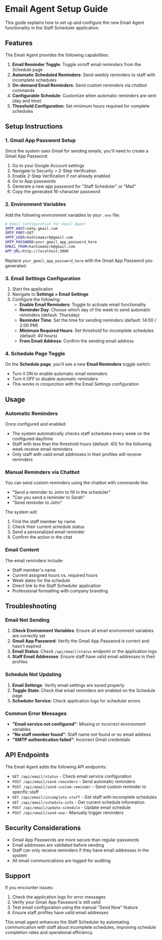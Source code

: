 # Email Agent Setup Guide

This guide explains how to set up and configure the new Email Agent functionality in the Staff Scheduler application.

## Features

The Email Agent provides the following capabilities:

1. **Email Reminder Toggle**: Toggle on/off email reminders from the Schedule page
2. **Automatic Scheduled Reminders**: Send weekly reminders to staff with incomplete schedules
3. **On-demand Email Reminders**: Send custom reminders via chatbot commands
4. **Configurable Schedule**: Customize when automatic reminders are sent (day and time)
5. **Threshold Configuration**: Set minimum hours required for complete schedules

## Setup Instructions

### 1. Gmail App Password Setup

Since the system uses Gmail for sending emails, you'll need to create a Gmail App Password:

1. Go to your Google Account settings
2. Navigate to Security > 2-Step Verification
3. Enable 2-Step Verification if not already enabled
4. Go to App passwords
5. Generate a new app password for "Staff Scheduler" or "Mail"
6. Copy the generated 16-character password

### 2. Environment Variables

Add the following environment variables to your `.env` file:

```bash
# Email Configuration for Email Agent
SMTP_HOST=smtp.gmail.com
SMTP_PORT=587
SMTP_USER=hathimamirb@gmail.com
SMTP_PASSWORD=your_gmail_app_password_here
EMAIL_FROM=hathimamirb@gmail.com
APP_URL=http://localhost:3000
```

Replace `your_gmail_app_password_here` with the Gmail App Password you generated.

### 3. Email Settings Configuration

1. Start the application
2. Navigate to **Settings > Email Settings**
3. Configure the following:
   - **Enable Email Reminders**: Toggle to activate email functionality
   - **Reminder Day**: Choose which day of the week to send automatic reminders (default: Thursday)
   - **Reminder Time**: Set the time for sending reminders (default: 14:00 / 2:00 PM)
   - **Minimum Required Hours**: Set threshold for incomplete schedules (default: 40 hours)
   - **From Email Address**: Confirm the sending email address

### 4. Schedule Page Toggle

On the **Schedule page**, you'll see a new **Email Reminders** toggle switch:
- Turn it ON to enable automatic email reminders
- Turn it OFF to disable automatic reminders
- This works in conjunction with the Email Settings configuration

## Usage

### Automatic Reminders

Once configured and enabled:
- The system automatically checks staff schedules every week on the configured day/time
- Staff with less than the threshold hours (default: 40) for the following week receive email reminders
- Only staff with valid email addresses in their profiles will receive reminders

### Manual Reminders via Chatbot

You can send custom reminders using the chatbot with commands like:
- "Send a reminder to John to fill in the scheduler"
- "Can you send a reminder to Sarah"
- "Send reminder to John"

The system will:
1. Find the staff member by name
2. Check their current schedule status
3. Send a personalized email reminder
4. Confirm the action in the chat

### Email Content

The email reminders include:
- Staff member's name
- Current assigned hours vs. required hours
- Week dates for the schedule
- Direct link to the Staff Scheduler application
- Professional formatting with company branding

## Troubleshooting

### Email Not Sending

1. **Check Environment Variables**: Ensure all email environment variables are correctly set
2. **Gmail App Password**: Verify the Gmail App Password is correct and hasn't expired
3. **Email Status**: Check `/api/email/status` endpoint or the application logs
4. **Staff Email Addresses**: Ensure staff have valid email addresses in their profiles

### Schedule Not Updating

1. **Email Settings**: Verify email settings are saved properly
2. **Toggle State**: Check that email reminders are enabled on the Schedule page
3. **Scheduler Service**: Check application logs for scheduler errors

### Common Error Messages

- **"Email service not configured"**: Missing or incorrect environment variables
- **"No staff member found"**: Staff name not found or no email address
- **"SMTP authentication failed"**: Incorrect Gmail credentials

## API Endpoints

The Email Agent adds the following API endpoints:

- `GET /api/email/status` - Check email service configuration
- `POST /api/email/send-reminders` - Send automatic reminders
- `POST /api/email/send-custom-reminder` - Send custom reminder to specific staff
- `GET /api/email/incomplete-staff` - Get staff with incomplete schedules
- `GET /api/email/schedule-info` - Get current schedule information
- `POST /api/email/update-schedule` - Update email schedule
- `POST /api/email/send-now` - Manually trigger reminders

## Security Considerations

- Gmail App Passwords are more secure than regular passwords
- Email addresses are validated before sending
- Staff can only receive reminders if they have email addresses in the system
- All email communications are logged for auditing

## Support

If you encounter issues:
1. Check the application logs for error messages
2. Verify your Gmail App Password is still valid
3. Test email configuration using the manual "Send Now" feature
4. Ensure staff profiles have valid email addresses

This email agent enhances the Staff Scheduler by automating communication with staff about incomplete schedules, improving schedule completion rates and operational efficiency. 